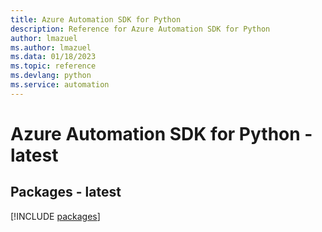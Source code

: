 ```yaml
---
title: Azure Automation SDK for Python
description: Reference for Azure Automation SDK for Python
author: lmazuel
ms.author: lmazuel
ms.data: 01/18/2023
ms.topic: reference
ms.devlang: python
ms.service: automation
---
```

# Azure Automation SDK for Python - latest
## Packages - latest
[!INCLUDE [packages](automation-index.md)]